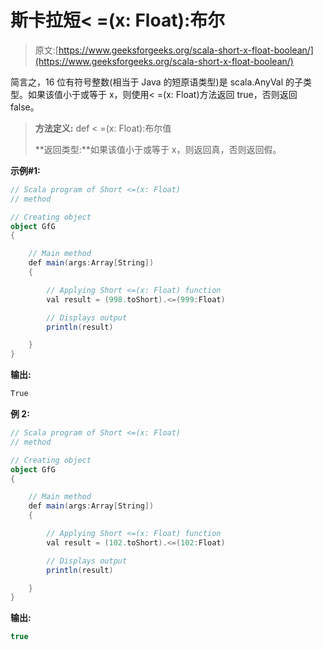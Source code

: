 # 斯卡拉短< =(x: Float):布尔

> 原文:[https://www.geeksforgeeks.org/scala-short-x-float-boolean/](https://www.geeksforgeeks.org/scala-short-x-float-boolean/)

简言之，16 位有符号整数(相当于 Java 的短原语类型)是 scala.AnyVal 的子类型。如果该值小于或等于 x，则使用< =(x: Float)方法返回 true，否则返回 false。

> **方法定义:** def < =(x: Float):布尔值
> 
> **返回类型:**如果该值小于或等于 x，则返回真，否则返回假。

**示例#1:**

```scala
// Scala program of Short <=(x: Float) 
// method 

// Creating object 
object GfG 
{ 

    // Main method 
    def main(args:Array[String]) 
    { 

        // Applying Short <=(x: Float) function 
        val result = (998.toShort).<=(999:Float)

        // Displays output 
        println(result) 

    } 
} 
```

**输出:**

```scala
True

```

**例 2:**

```scala
// Scala program of Short <=(x: Float) 
// method 

// Creating object 
object GfG 
{ 

    // Main method 
    def main(args:Array[String]) 
    { 

        // Applying Short <=(x: Float) function 
        val result = (102.toShort).<=(102:Float)

        // Displays output 
        println(result) 

    } 
} 
```

**输出:**

```scala
true

```